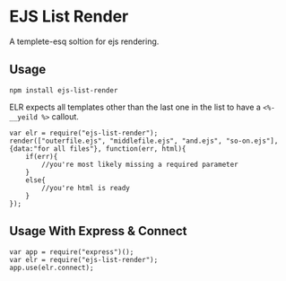 # EJS List Render

A templete-esq soltion for ejs rendering.

## Usage

`npm install ejs-list-render`

ELR expects all templates other than the last one in the list to have a `<%- __yeild %>` callout.

```
var elr = require("ejs-list-render");
render(["outerfile.ejs", "middlefile.ejs", "and.ejs", "so-on.ejs"], {data:"for all files"}, function(err, html){
	if(err){
		//you're most likely missing a required parameter
	}
	else{
		//you're html is ready
	}
});
```

## Usage With Express & Connect

```
var app = require("express")();
var elr = require("ejs-list-render");
app.use(elr.connect);
```